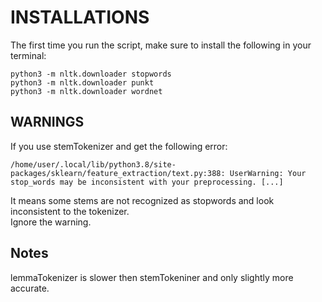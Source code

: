 # INSTALLATIONS

The first time you run the script, make sure to install the following in your terminal:

`python3 -m nltk.downloader stopwords`  
`python3 -m nltk.downloader punkt`  
`python3 -m nltk.downloader wordnet` 

## WARNINGS

If you use stemTokenizer and get the following error:

`/home/user/.local/lib/python3.8/site-packages/sklearn/feature_extraction/text.py:388: UserWarning: Your stop_words may be inconsistent with your preprocessing. [...] `

It means some stems are not recognized as stopwords and look inconsistent to the tokenizer.  
Ignore the warning.

## Notes

lemmaTokenizer is slower then stemTokeniner and only slightly more accurate.
